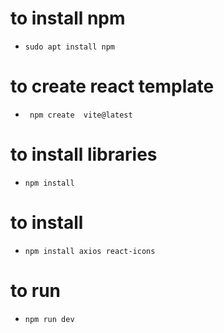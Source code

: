 # to install npm
- `sudo apt install npm`

# to create react template
- ` npm create  vite@latest`
# to install libraries
- `npm install`

# to install
- `npm install axios react-icons`

# to run
- `npm run dev`
